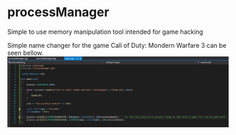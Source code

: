 # processManager
Simple to use memory manipulation tool intended for game hacking

Simple name changer for the game Call of Duty: Mondern Warfare 3 can be seen bellow.
![Alt text](how-to-use.png?raw=true)
